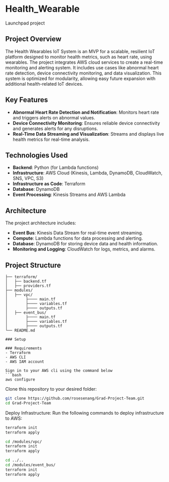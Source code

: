 # Health_Wearable
Launchpad project

## Project Overview
The Health Wearables IoT System is an MVP for a scalable, resilient IoT platform designed to monitor health metrics, such as heart rate, using wearables. The project integrates AWS cloud services to create a real-time monitoring and alerting system. It includes use cases like abnormal heart rate detection, device connectivity monitoring, and data visualization. This system is optimized for modularity, allowing easy future expansion with additional health-related IoT devices.

## Key Features
- **Abnormal Heart Rate Detection and Notification**: Monitors heart rate and triggers alerts on abnormal values.
- **Device Connectivity Monitoring**: Ensures reliable device connectivity and generates alerts for any disruptions.
- **Real-Time Data Streaming and Visualization**: Streams and displays live health metrics for real-time analysis.

## Technologies Used
- **Backend**: Python (for Lambda functions)
- **Infrastructure**: AWS Cloud (Kinesis, Lambda, DynamoDB, CloudWatch, SNS, VPC, S3)
- **Infrastructure as Code**: Terraform
- **Database**: DynamoDB
- **Event Processing**: Kinesis Streams and AWS Lambda

## Architecture
The project architecture includes:
- **Event Bus**: Kinesis Data Stream for real-time event streaming.
- **Compute**: Lambda functions for data processing and alerting.
- **Database**: DynamoDB for storing device data and health information.
- **Monitoring and Logging**: CloudWatch for logs, metrics, and alarms.

## Project Structure
```plaintext
├── terraform/                  
│   ├── backend.tf              
│   ├── providers.tf            
├── modules/
│   ├── vpc/                    
│        ├──── main.tf
│        ├──── variables.tf
│        ├──── outputs.tf
│   ├── event_bus/
│        ├──── main.tf
│        ├──── variables.tf
│        ├──── outputs.tf              
└── README.md                   

### Setup

### Requirements
- Terraform
- AWS CLI
- AWS IAM account 

Sign in to your AWS cli using the command below
```bash
aws configure
```

Clone this repository to your desired folder:

```bash
git clone https://github.com/rosesenang/Grad-Project-Team.git
cd Grad-Project-Team
```
Deploy Infrastructure: Run the following commands to deploy infrastructure to AWS:

```bash
terraform init
terraform apply

cd /modules/vpc/
terraform init
terraform apply

cd ../..
cd /modules/event_bus/
terraform init
terraform apply
```